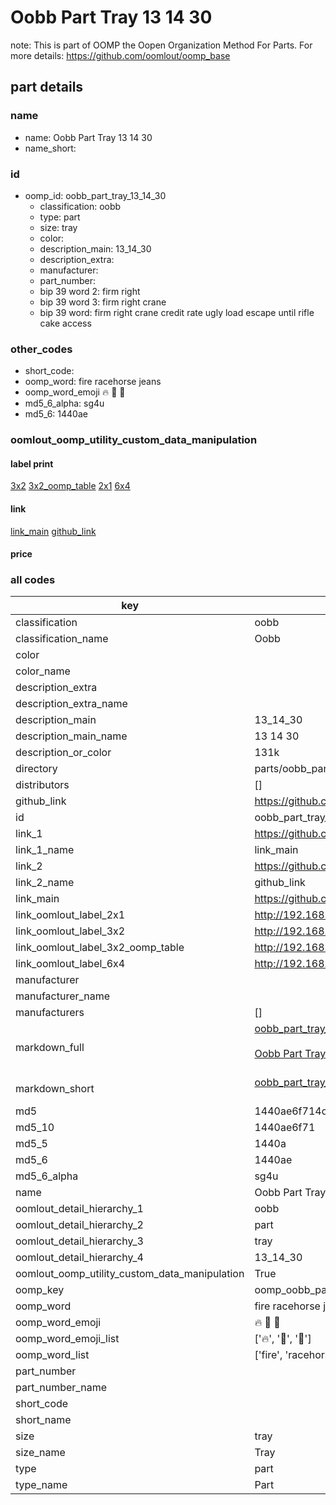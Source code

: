 # Oobb Part Tray 13 14 30  

note: This is part of OOMP the Oopen Organization Method For Parts. For more details: https://github.com/oomlout/oomp_base

##  part details





### name
* name: Oobb Part Tray 13 14 30
* name_short: 
### id
* oomp_id: oobb_part_tray_13_14_30
  * classification: oobb
  * type: part
  * size: tray
  * color: 
  * description_main: 13_14_30
  * description_extra: 
  * manufacturer: 
  * part_number: 
  * bip 39 word 2: firm right
  * bip 39 word 3: firm right crane
  * bip 39 word: firm right crane credit rate ugly load escape until rifle cake access

### other_codes
* short_code: 
* oomp_word: fire racehorse jeans
* oomp_word_emoji :fire: :racehorse: :jeans:
* md5_6_alpha: sg4u
* md5_6: 1440ae






### oomlout_oomp_utility_custom_data_manipulation
#### label print
[3x2](http://192.168.1.245:1112/?label=oomp%20sg4u)
[3x2_oomp_table](http://192.168.1.107:1112/?label=oomp%20sg4u)
[2x1](http://192.168.1.242:1112/?label=oomp%20sg4u)
[6x4](http://192.168.1.55:1112/?label=oomp%20sg4u)    

#### link

[link_main](https://github.com/oomlout/oomlout_oomp_current_version_messy/tree/main/parts/oobb_part_tray_13_14_30) [github_link](https://github.com/oomlout/oomlout_oomp_part_src/tree/main/parts/oobb_part_tray_13_14_30)                             

#### price







### all codes 
| key | value |  
| --- | --- |  
| classification | oobb |  
| classification_name | Oobb |  
| color |  |  
| color_name |  |  
| description_extra |  |  
| description_extra_name |  |  
| description_main | 13_14_30 |  
| description_main_name | 13 14 30 |  
| description_or_color | 131k |  
| directory | parts/oobb_part_tray_13_14_30 |  
| distributors | [] |  
| github_link | https://github.com/oomlout/oomlout_oomp_part_src/tree/main/parts/oobb_part_tray_13_14_30 |  
| id | oobb_part_tray_13_14_30 |  
| link_1 | https://github.com/oomlout/oomlout_oomp_current_version_messy/tree/main/parts/oobb_part_tray_13_14_30 |  
| link_1_name | link_main |  
| link_2 | https://github.com/oomlout/oomlout_oomp_part_src/tree/main/parts/oobb_part_tray_13_14_30 |  
| link_2_name | github_link |  
| link_main | https://github.com/oomlout/oomlout_oomp_current_version_messy/tree/main/parts/oobb_part_tray_13_14_30 |  
| link_oomlout_label_2x1 | http://192.168.1.242:1112/?label=oomp%20sg4u |  
| link_oomlout_label_3x2 | http://192.168.1.245:1112/?label=oomp%20sg4u |  
| link_oomlout_label_3x2_oomp_table | http://192.168.1.107:1112/?label=oomp%20sg4u |  
| link_oomlout_label_6x4 | http://192.168.1.55:1112/?label=oomp%20sg4u |  
| manufacturer |  |  
| manufacturer_name |  |  
| manufacturers | [] |  
| markdown_full | [oobb_part_tray_13_14_30](https://github.com/oomlout/oomlout_oomp_current_version_messy/tree/main/parts/oobb_part_tray_13_14_30)<br>[](https://github.com/oomlout/oomlout_oomp_current_version_messy/tree/main/parts/oobb_part_tray_13_14_30)<br>[Oobb Part Tray 13 14 30](https://github.com/oomlout/oomlout_oomp_current_version_messy/tree/main/parts/oobb_part_tray_13_14_30)<br><br> |  
| markdown_short | [oobb_part_tray_13_14_30](https://github.com/oomlout/oomlout_oomp_current_version_messy/tree/main/parts/oobb_part_tray_13_14_30)<br><br> |  
| md5 | 1440ae6f714d105fb059133064ae72ba |  
| md5_10 | 1440ae6f71 |  
| md5_5 | 1440a |  
| md5_6 | 1440ae |  
| md5_6_alpha | sg4u |  
| name | Oobb Part Tray 13 14 30 |  
| oomlout_detail_hierarchy_1 | oobb |  
| oomlout_detail_hierarchy_2 | part |  
| oomlout_detail_hierarchy_3 | tray |  
| oomlout_detail_hierarchy_4 | 13_14_30 |  
| oomlout_oomp_utility_custom_data_manipulation | True |  
| oomp_key | oomp_oobb_part_tray_13_14_30 |  
| oomp_word | fire racehorse jeans |  
| oomp_word_emoji | :fire: :racehorse: :jeans: |  
| oomp_word_emoji_list | [':fire:', ':racehorse:', ':jeans:'] |  
| oomp_word_list | ['fire', 'racehorse', 'jeans'] |  
| part_number |  |  
| part_number_name |  |  
| short_code |  |  
| short_name |  |  
| size | tray |  
| size_name | Tray |  
| type | part |  
| type_name | Part |  
